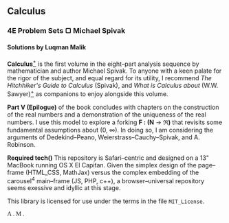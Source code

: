 ## Calculus
### 4E Problem Sets &#9634; Michael Spivak
#### Solutions by Luqman Malik

__Calculus__[<sup>+</sup>](https://archive.org/details/Calculus_643) is the first volume in the eight–part analysis sequence by mathematician and author Michael Spivak. To anyone with a keen palate for the rigor of the subject, and equal regard for its utility, I recommend _The Hitchhiker's Guide to Calculus_ (Spivak), and _What is Calculus about_ (W.W. Sawyer)[<sup>+</sup>](https://archive.org/details/W.W.SawyerWhatIsCalculusAbout) as companions to enjoy alongside this volume.

__Part V (Epilogue)__ of the book concludes with chapters on the construction of the real numbers and a demonstration of the uniqueness of the real numbers. I use this model to explore a forking  **F : (N** &rarr; **&real;)** that revisits some fundamental assumptions about (0, &#x221e;). In doing so, I am considering the arguments of Dedekind–Peano, Weierstrass–Cauchy–Spivak, and A. Robinson.

__Required tech()__ This repository is Safari–centric and designed on a 13" MacBook running OS X El Capitan. Given the simplex design of the page–frame (HTML_CSS, MathJax) versus the complex embedding of the carousel<sup>4</sup> main–frame (JS, PHP, c++), a browser–universal repository seems exessive and idyllic at this stage.

This library is licensed for use under the terms in the file <code>MIT_License</code>.

<p style="font-family:'Times'">&Lambda; . &Mu; .</p>
